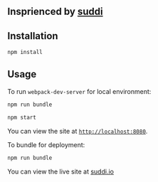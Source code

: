 ## Insprienced by [suddi](https://github.com/suddi/suddi.github.io)
## Installation

````sh
npm install
````

## Usage

To run `webpack-dev-server` for local environment:

````sh
npm run bundle

npm start
````
You can view the site at [`http://localhost:8080`](http://localhost:8080).

To bundle for deployment:

````sh
npm run bundle
````

You can view the live site at [suddi.io](https://suddi.io)
